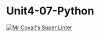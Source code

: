 # Unit4-07-Python
[![Mr Coxall's Super Linter](https://github.com/ICS3U-C-Programming-SantiagoH/Unit4-07-Python/workflows/Mr%20Coxall's%20Super%20Linter/badge.svg)](https://github.com/ICS3U-C-Programming-SantiagoH/Unit4-07-Python/actions/)
